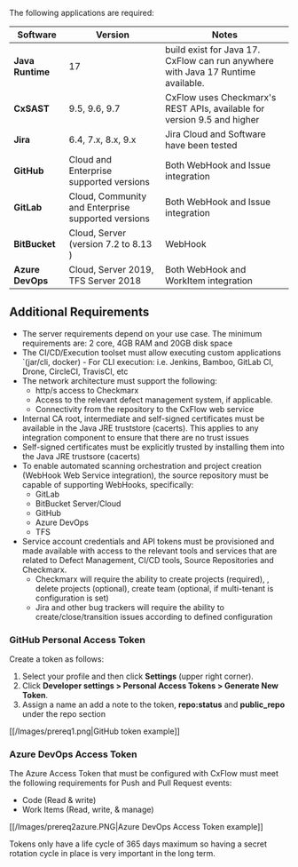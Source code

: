 

The following applications are required:

| Software         | Version                                            | Notes                                                                            |
|------------------|----------------------------------------------------|----------------------------------------------------------------------------------|
| **Java Runtime** | 17                                                 | build exist for Java 17. CxFlow can run anywhere with Java 17 Runtime available. |
| **CxSAST**       | 9.5, 9.6, 9.7                                      | CxFlow uses Checkmarx's REST APIs, available for version 9.5 and higher          |
| **Jira**         | 6.4, 7.x, 8.x, 9.x                                 | Jira Cloud and Software have been tested                                         |
| **GitHub**       | Cloud and Enterprise supported versions            | Both WebHook and Issue integration                                               |
| **GitLab**       | Cloud, Community and Enterprise supported versions | Both WebHook and Issue integration                                               |
| **BitBucket**    | Cloud, Server (version 7.2 to 8.13 )               | WebHook                                                                          |
| **Azure DevOps** | Cloud, Server 2019, TFS Server 2018                | Both WebHook and WorkItem integration                                            |

## Additional Requirements
* The server requirements depend on your use case. The minimum requirements are: 2 core, 4GB RAM and 20GB disk space
* The CI/CD/Execution toolset must allow executing custom applications  `(jar/cli, docker) - For CLI execution: i.e. Jenkins, Bamboo, GitLab CI, Drone, CircleCI, TravisCI, etc
* The network architecture must support the following:
  * http/s access to Checkmarx
  * Access to the relevant defect management system, if applicable.
  * Connectivity from the repository to the CxFlow web service
* Internal CA root, intermediate and self-signed certificates must be available in the Java JRE truststore (cacerts). This applies to any integration component to ensure that there are no trust issues
* Self-signed certificates must be explicitly trusted by installing them into the Java JRE trustsore (cacerts)
* To enable automated scanning orchestration and project creation (WebHook Web Service integration), the source repository must be capable of supporting WebHooks, specifically:
  * GitLab
  * BitBucket Server/Cloud
  * GitHub
  * Azure DevOps
  * TFS
* Service account credentials and API tokens must be provisioned and made available with access to the relevant tools and services that are related to Defect Management, CI/CD tools, Source Repositories and Checkmarx.
  * Checkmarx will require the ability to create projects (required), , delete projects (optional), create team (optional, if multi-tenant is configuration is set)
  * Jira and other bug trackers will require the ability to create/close/transition issues according to defined configuration

### GitHub Personal Access Token
Create a token as follows:
1. Select your profile and then click **Settings** (upper right corner).
1. Click **Developer settings > Personal Access Tokens > Generate New Token**.
1. Assign a name an add a note to the token, **repo:status** and **public_repo** under the repo section

[[/Images/prereq1.png|GitHub token example]]

### Azure DevOps Access Token
The Azure Access Token that must be configured with CxFlow must meet the following requirements for Push and Pull Request events:
* Code (Read & write)
* Work Items (Read, write, & manage)

[[/Images/prereq2azure.PNG|Azure DevOps Access Token example]]

Tokens only have a life cycle of 365 days maximum so having a secret rotation cycle in place is very important in the long term.